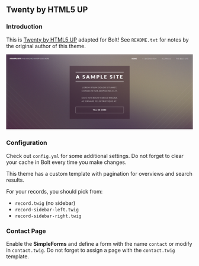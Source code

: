 ## Twenty by HTML5 UP


### Introduction

This is [Twenty by HTML5 UP](http://html5up.net/twenty) adapted for Bolt! See `README.txt` for notes by the original author of this theme.

![Preview](preview.png)

### Configuration

Check out `config.yml` for some additional settings. Do not forget to clear your cache in Bolt every time you make changes.

This theme has a custom template with pagination for overviews and search results.

For your records, you should pick from:

 * `record.twig` (no sidebar)
 * `record-sidebar-left.twig`
 * `record-sidebar-right.twig`


### Contact Page

Enable the **SimpleForms** and define a form with the name `contact` or modify in `contact.twig`.
Do not forget to assign a page with the `contact.twig` template.
